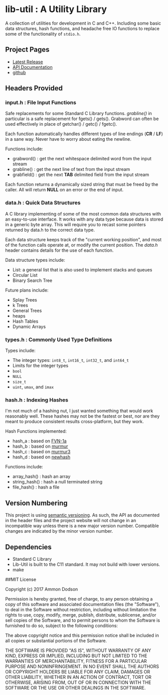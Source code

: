 # lib-util : A Utility Library

A collection of utilities for development in C and C++. Including some basic data structures, hash functions, and headache free IO functions to replace some of the functionality of `stdio.h`.

## Project Pages
*	[Latest Release](https://github.com/ammon0/lib-util/releases/latest)
*	[API Documentation](https://ammon0.github.io/lib-util/)
*	[github](https://github.com/ammon0/lib-util)

## Headers Provided

### input.h : File Input Functions
Safe replacements for some Standard C Library functions. *grabline()* in particular is a safe replacement for fgets() / gets(). Grabword can often be used effectively in place of getchar() / getc() / fgetc().

Each function automatically handles different types of line endings (__CR__ / __LF__) in a sane way. Never have to worry about eating the newline.

Functions include:
* grabword() : get the next whitespace delimited word from the input stream
* grabline() : get the next line of text from the input stream
* grabfield() : get the next __TAB__ delimited field from the input stream

Each function returns a dynamically sized string that must be freed by the caller. All will return __NULL__ on an error or the end of input.

### data.h : Quick Data Structures
A C library implementing of some of the most common data structures with an easy-to-use interface. It works with any data type because data is stored in a generic byte array. This will require you to recast some pointers returned by data.h to the correct data type.

Each data structure keeps track of the "current working position", and most of the function calls operate at, or modify the current position. The _data.h_ header contains details for the use of each function.

Data structure types include:
*	List: a general list that is also used to implement stacks and queues
*	Circular List
*	Binary Search Tree

Future plans include:
*	Splay Trees
*	k Trees
*	General Trees
*	heaps
*	Hash Tables
*	Dynamic Arrays

### types.h : Commonly Used Type Definitions

Types include:
*	The integer types: `int8_t`, `int16_t`, `int32_t`, and `int64_t`
*	Limits for the integer types
*	`bool`
*	`NULL`
*	`size_t`
*	`uint`, `umax`, and `imax`

### hash.h : Indexing Hashes

I'm not much of a hashing nut, I just wanted something that would work reasonably well. These hashes may not be the fastest or best, nor are they meant to produce consistent results cross-platform, but they work.

Hash Functions implemented:
* hash_a : based on [FVN-1a](http://www.isthe.com/chongo/tech/comp/fnv/)
* hash_b : based on [murmur](https://github.com/aappleby/smhasher)
* hash_c : based on [murmur3](https://github.com/aappleby/smhasher)
* hash_d : based on [newhash](http://burtleburtle.net/bob/hash/evahash.html)

Functions include:
* array_hash() : hash an array
* string_hash() : hash a null terminated string
* file_hash() : hash a file

## Version Numbering
This project is using [semantic versioning](http://semver.org/). As such, the API as documented in the header files and the project website will not change in an incompatible way unless there is a new major version number. Compatible changes are indicated by the minor version number.

## Dependencies
*	Standard C Library
*	Lib-Util is built to the C11 standard. It may not build with lower versions.
*	make

##MIT License

Copyright (c) 2017 Ammon Dodson

Permission is hereby granted, free of charge, to any person obtaining a copy
of this software and associated documentation files (the "Software"), to deal
in the Software without restriction, including without limitation the rights
to use, copy, modify, merge, publish, distribute, sublicense, and/or sell
copies of the Software, and to permit persons to whom the Software is
furnished to do so, subject to the following conditions:

The above copyright notice and this permission notice shall be included in all
copies or substantial portions of the Software.

THE SOFTWARE IS PROVIDED "AS IS", WITHOUT WARRANTY OF ANY KIND, EXPRESS OR
IMPLIED, INCLUDING BUT NOT LIMITED TO THE WARRANTIES OF MERCHANTABILITY,
FITNESS FOR A PARTICULAR PURPOSE AND NONINFRINGEMENT. IN NO EVENT SHALL THE
AUTHORS OR COPYRIGHT HOLDERS BE LIABLE FOR ANY CLAIM, DAMAGES OR OTHER
LIABILITY, WHETHER IN AN ACTION OF CONTRACT, TORT OR OTHERWISE, ARISING FROM,
OUT OF OR IN CONNECTION WITH THE SOFTWARE OR THE USE OR OTHER DEALINGS IN THE
SOFTWARE.
